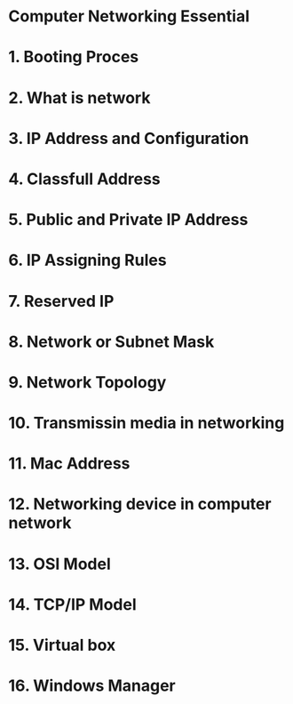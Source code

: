 # Computer Networking Essential #

# 1. Booting Proces

# 2. What is network 

# 3. IP Address and Configuration 

# 4. Classfull Address

# 5. Public and Private IP Address 

# 6. IP Assigning Rules 

# 7. Reserved IP 

# 8. Network or Subnet Mask 

# 9. Network Topology 

# 10. Transmissin media in networking 

# 11. Mac Address  

# 12. Networking device in computer network 

# 13. OSI Model 

# 14. TCP/IP Model 

# 15. Virtual box 

# 16. Windows Manager  
